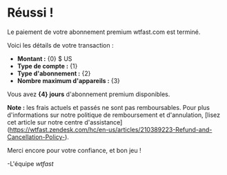 # Réussi !
Le paiement de votre abonnement premium wtfast.com est terminé.

Voici les détails de votre transaction :

* **Montant :** {0} $ US
* **Type de compte :** {1}
* **Type d'abonnement :** {2}
* **Nombre maximum d'appareils :** {3}

Vous avez **{4} jours** d'abonnement premium disponibles.

**Note :** les frais actuels et passés ne sont pas remboursables. Pour plus d'informations sur notre politique de remboursement et d'annulation, [lisez cet article sur notre centre d'assistance] (https://wtfast.zendesk.com/hc/en-us/articles/210389223-Refund-and-Cancellation-Policy-).

Merci encore pour votre confiance, et bon jeu !

-L'équipe *wtfast*
